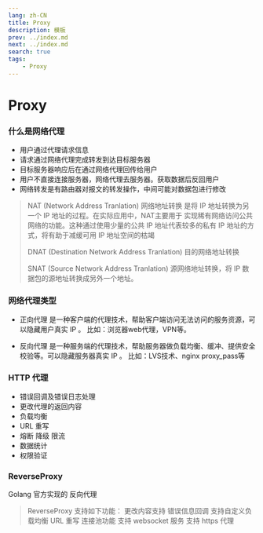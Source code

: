 ```yaml
---
lang: zh-CN
title: Proxy 
description: 模板
prev: ../index.md
next: ../index.md
search: true
tags:
    - Proxy
---
```


# Proxy

### 什么是网络代理
+ 用户通过代理请求信息
+ 请求通过网络代理完成转发到达目标服务器
+ 目标服务器响应后在通过网络代理回传给用户
+ 用户不直接连接服务器，网络代理去服务器。获取数据后反回用户
+ 网络转发是有路由器对报文的转发操作，中间可能对数据包进行修改

> NAT (Network Address Tranlation) 网络地址转换 是将 IP 地址转换为另一个 IP 地址的过程。在实际应用中，NAT主要用于
> 实现稀有网络访问公共网络的功能。这种通过使用少量的公共 IP 地址代表较多的私有 IP 地址的方式，将有助于减缓可用 IP 
> 地址空间的枯竭
> 
> DNAT (Destination Network Address Tranlation) 目的网络地址转换
> 
> SNAT (Source Network Address Tranlation) 源网络地址转换，将 IP 数据包的源地址转换成另外一个地址。

### 网络代理类型
+ 正向代理
是一种客户端的代理技术，帮助客户端访问无法访问的服务资源，可以隐藏用户真实 IP 。
比如：浏览器web代理，VPN等。

+ 反向代理
是一种服务端的代理技术，帮助服务器做负载均衡、缓冲、提供安全校验等。可以隐藏服务器真实 IP 。
比如：LVS技术、nginx proxy_pass等

### HTTP 代理
+ 错误回调及错误日志处理
+ 更改代理的返回内容
+ 负载均衡
+ URL 重写
+ 熔断 降级 限流
+ 数据统计
+ 权限验证

### ReverseProxy 
Golang 官方实现的 反向代理

> ReverseProxy 支持如下功能：
> 更改内容支持
> 错误信息回调
> 支持自定义负载均衡
> URL 重写
> 连接池功能
> 支持 websocket 服务
> 支持 https 代理


